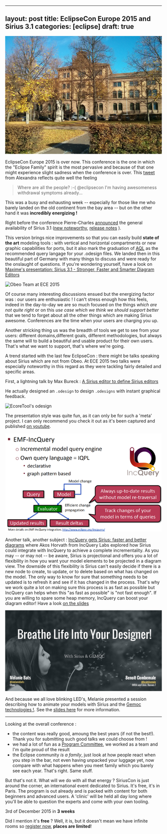  ---
layout: post
title:  EclipseCon Europe 2015 and Sirius 3.1
categories: [eclipse]
draft: true
---

![Welcome in Germany !](../images/blog/ludwigsburg.jpg)

EclipseCon Europe 2015 is over now. This conference is the one in which the "Eclipse Family" spirit is the most pervasive and because of that one might experience slight sadness when the conference is over.
This [tweet](https://twitter.com/alex_schl/status/662556186986864640) from Alexandra reflects quite well the feeling

>Where are all the people? :-( @eclipsecon I'm having awesomeness withdrawal symptoms already...

This was a busy and exhausting week -- especially for those like me who barely landed on the old continent from the bay area --  but on the other hand it was **incredibly energizing !**

Right before the conference Pierre-Charles [announced](https://dev.eclipse.org/mhonarc/lists/sirius-dev/msg00132.html) the general availability of Sirius 3.1 ([new noteworthy](https://www.eclipse.org/sirius/whatsnew3-1.html), [release notes](https://www.eclipse.org/sirius/doc/Release_Notes.html) ). 

This version brings nice improvements so that you can easily build **state of the art** modeling tools : with vertical and horizontal compartments or new graphic capabilities for ports, but it also mark the graduation of [AQL](http://cedric.brun.io/eclipse/introducing-aql/) as the recommended query langage for your .odesign files. We landed then in this beautiful part of Germany with many things to discuss and were ready for the onslaught of questions. If you're wondering yourself, have a look on [Maxime's presentation: Sirius 3.1 - Stronger, Faster and Smarter Diagram Editors](http://mporhel.github.io/slides/2015_EclipseConEU_Sirius31_StrongerFasterSmarter/#/)


![Obeo Team at ECE 2015](https://farm1.staticflickr.com/690/22761525601_1864b66937.jpg)

Of course many interesting discussions ensued but the energizing factor was : our users are enthusiastic ! I can't stress enough how this feels, indeed in the day-to-day we are so much focused on the things *which are not quite right* or on this *use case which we think we should support better* that we tend to forget about all the other things which are making Sirius awesome. Conferences are the time when your users are charging you up.

Another stricking thing us was the breadth of tools we get to see from your users: different domains,different goals, different methodologies, but always the same will to build a beautiful and usable product for their own users. That's what we want to support, that's where we're going.

A trend started with the last few EclipseCon : there might be talks speaking about Sirius which are not from Obeo. At ECE 2015 two talks were especially noteworthy in this regard as they were tackling fairly detailed and specific areas.

First, a lightning talk by Max Bureck : [A Sirius editor to define Sirius editors](https://www.eclipsecon.org/europe2015/session/sirius-editor-define-sirius-editors)

He actually designed an `.odesign` to design `.odesigns` with instant graphical feedback.

![EcoreTool's odesign](https://pbs.twimg.com/media/CN9yy2nWwAAlxIQ.png:large)

The presentation style was quite fun, as it can only be for such a 'meta' project. I can only recommend you check it out as it's been captured and published [on youtube](https://www.youtube.com/watch?v=JAoJRfM4uVs&list=PLy7t4z5SYNaR0yp9EQ9txQhO-JgCLJAga&index=32).


![IncQuery gets Sirius!](../images/blog/incquery.png)
 
Another talk, another subject : [IncQuery gets Sirius: faster and better diagrams](https://www.eclipsecon.org/europe2015/session/incquery-gets-sirius-faster-and-better-diagrams) where Akos Horvath from IncQuery Labs explored how Sirius could integrate with IncQuery to achieve a complete incrementality. As you may -- or may not -- be aware, Sirius is projectional and offers you a lot of flexibility in how you want your model elements to be projected in a diagram view. The downside of this flexibility is Sirius can't easily decide if there is a new node to create, to update, or to delete based on what has changed on the model. The only way to know for sure that something needs to be updated is to refresh it and see if it has changed in the process. That's why we work quite a lot on making sure this process is as fast as possible but IncQuery can helps when this "as fast as possible" is "not fast enough". If you are willing to spare some heap memory,  IncQuery can boost your diagram editor! Have a look [on the slides](https://www.eclipsecon.org/europe2015/sites/default/files/slides/iqgetsSirius_eclipsecon_15_ha_final_0.pdf)


![Breathe life into your Designer!](../images/blog/breathlife.png)

And because we all love blinking LED's, Melanie presented a session describing how to animate your models with Sirius and the [Gemoc technologies !](http://gemoc.org/). See the [slides here](http://fr.slideshare.net/melbats/eclipsecon-eu-2015-breathe-life-into-your-designer) for more information.

---------------------------------------

Looking at the overall conference : 
* the content was really good, amoung the best years (if not the best!). Thank you for submitting such good talks we could choose from !
* we had a lot of fun as a [Program Committee](https://www.eclipsecon.org/europe2015/about-pc), we worked as a team and I'm quite proud of the result
* the Eclipse community *is a family*, just look at how people react when you step in the bar, not even having unpacked your luggage yet, now compare with what happens when you meet family which you barely see each year. That's right. Same stuff.

But that's not it. What will we do with all that energy ? SiriusCon is just around the corner, an international event dedicated to Sirius. It's free, it's in Paris. The program is out already and is packed with content for both beginners and advanced users. A 'clinic' will be held all day long where you'll be able to question the experts and come with your own tooling. 

3rd of December 2015 in **3 weeks**

Did I mention it's **free** ? Well, it is, but it doesn't mean we have infinite rooms so [register now](http://www.siriuscon.org/register.php), **places are limited**!



